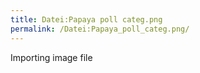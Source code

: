 ```yaml
---
title: Datei:Papaya poll categ.png
permalink: /Datei:Papaya_poll_categ.png/
---
```


Importing image file